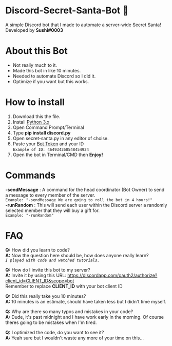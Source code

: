 # Discord-Secret-Santa-Bot 🎅
A simple Discord bot that I made to automate a server-wide Secret Santa! <br>
Developed by **Sushi#0003**

# About this Bot
- Not really much to it.
- Made this bot in like 10 minutes.
- Needed to automate Discord so I did it.
- Optimize if you want but this works.

# How to install
1. Download this the file.
2. Install [Python 3.x](https://www.python.org/downloads/)
3. Open Command Prompt/Terminal
4. Type **pip install discord.py**
5. Open secret-santa.py in any editor of choise.
6. Paste your [Bot Token](https://www.python.org/downloads/) and your ID<br>
`Example of ID: 464934268548454924`
7. Open the bot in Terminal/CMD then **Enjoy!**

# Commands
**-sendMessage** : A command for the head coordinator (Bot Owner) to send a message to every member of the server.<br>
`Example: "-sendMessage We are going to roll the bot in 4 hours!"`<br>
**-runRandom** : This will send each user within the Discord server a randomly selected member that they will buy a gift for.<br>
`Example: "-runRandom"`

# FAQ
**Q:** How did you learn to code?<br>
**A:** Now the question here should be, how does anyone really learn?<br>
*`I played with code and watched tutorials.`*

**Q:** How do I invite this bot to my server?<br>
**A:** Invite it by using this URL: https://discordapp.com/oauth2/authorize?client_id=CLIENT_ID&scope=bot<br>
Remember to replace **CLIENT_ID** with your bot client ID

**Q:** Did this really take you 10 minutes?<br>
**A:** 10 minutes is an estimate, should have taken less but I didn't time myself.

**Q:** Why are there so many typos and mistakes in your code?<br>
**A:** Dude, it's past midnight and I have work early in the morning. Of course theres going to be mistakes when I'm tired.

**Q:** I optimized the code, do you want to see it?<br>
**A:** Yeah sure but I wouldn't waste any more of your time on this...
